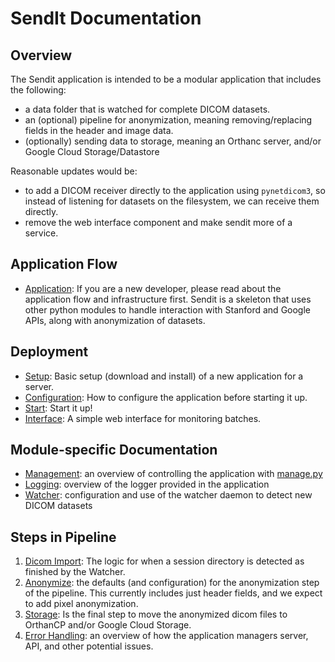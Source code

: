 # SendIt Documentation

## Overview
The Sendit application is intended to be a modular application that includes the following:

 - a data folder that is watched for complete DICOM datasets.
 - an (optional) pipeline for anonymization, meaning removing/replacing fields in the header and image data.
 - (optionally) sending data to storage, meaning an Orthanc server, and/or Google Cloud Storage/Datastore

Reasonable updates would be:

 - to add a DICOM receiver directly to the application using `pynetdicom3`, so instead of listening for datasets on the filesystem, we can receive them directly.
 - remove the web interface component and make sendit more of a service.


## Application Flow

 - [Application](application.md): If you are a new developer, please read about the application flow and infrastructure first. Sendit is a skeleton that uses other python modules to handle interaction with Stanford and Google APIs, along with anonymization of datasets.

## Deployment

 - [Setup](setup.md): Basic setup (download and install) of a new application for a server.
 - [Configuration](config.md): How to configure the application before starting it up.
 - [Start](start.md): Start it up!
 - [Interface](interface.md): A simple web interface for monitoring batches.

## Module-specific Documentation

 - [Management](manager.md): an overview of controlling the application with [manage.py](../manage.py)
 - [Logging](logging.md): overview of the logger provided in the application
 - [Watcher](watcher.md): configuration and use of the watcher daemon to detect new DICOM datasets


## Steps in Pipeline
 1. [Dicom Import](dicom_import.md): The logic for when a session directory is detected as finished by the Watcher.
 2. [Anonymize](anonymize.md): the defaults (and configuration) for the anonymization step of the pipeline. This currently includes just header fields, and we expect to add pixel anonymization.
 3. [Storage](storage.md): Is the final step to move the anonymized dicom files to OrthanCP and/or Google Cloud Storage.
 4. [Error Handling](errors.md): an overview of how the application managers server, API, and other potential issues.
